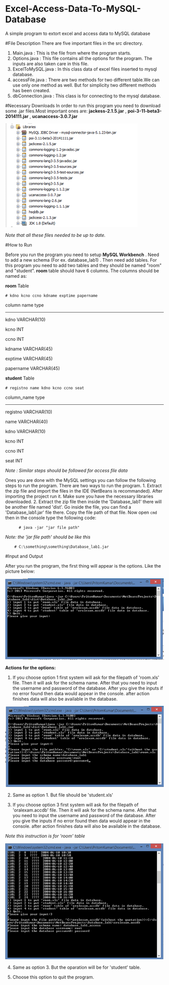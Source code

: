 # Excel-Access-Data-To-MySQL-Database
A simple program to extort excel and access data to MySQL database

#File Description
There are five important files in the src directory.

  1. Main.java : This is the file from where the program starts.
  2. Options.java : This file contains all the options for the program. The inputs are also taken care in this file.
  3. ExcelToMySQL.java : In this class data of excel files inserted to mysql database.
  4. accessFile.java : There are two methods for two different table.We can use only one method as well. But for simplicity two different      methods has been created.
  5. dbConnection.java : This class is for connecting to the mysql database.

#Necessary Downloads
In order to run this program you need to download some .jar files.Most important ones are: **jackess-2.1.5.jar** , **poi-3-11-beta3-2014111.jar** , **ucanaccess-3.0.7.jar**

![download_jar image](downloads.png "This files needed to download")


*Note that all these files needed to be up to date.*

#How to Run

Before you run the program you need to setup **MySQL Workbench** .
Need to add a new schema (For ex. database_lab1) . Then need add tables. For this program you need to add two tables and they should be named "room" and "student".
**room** table should have 6 columns.
The columns should be named as:

**room** Table
  
    # kdno kcno ccno kdname exptime papername

column name   type
----------- --------------------
kdno          VARCHAR(10)

kcno          INT

ccno          INT

kdname        VARCHAR(45)

exptime       VARCHAR(45)

papername     VARCHAR(45)


**student** Table
  
    # registno name kdno kcno ccno seat

column_name           type
-----------           --------------------
registno              VARCHAR(10)

name                  VARCHAR(40)

kdno                  VARCHAR(10)

kcno                  INT

ccno                  INT

seat                  INT


*Note : Similar steps should be followed for access file data*

Ones you are done with the MySQL settings you can follow the following steps to run the program. There are two ways to run the program.
    1. Extract the zip file and import the files in the IDE (NetBeans is recommanded). After importing the project run it. Make sure you       have the necessary libraries downloaded.
    2. Extract the zip file then inside the 'Database_lab1' there will be another file named 'dist'. Go inside the file, you can find a       'Database_lab1.jar' file there. Copy the file path of that file. Now open `cmd` then in the console type the following code:
          
          # java -jar "jar file path"
          
 *Note: the 'jar file path' should be like this*
        
        # C:\something\something\Database_lab1.jar
        
#Input and Output

After you run the program, the first thing will appear is the options. Like the picture below:

![options](options.png "Choose the options")

**Actions for the options:**
 
 1. If you choose option 1 first system will ask for the filepath of 'room.xls' file. Then it will ask for the schema name. After that you need to input the username and password of the database. After you give the inputs if no error found then data would appear in the console. after action finishes data will also be available in the database.
 
 ![option1&2](option1&2.png "Choose the options")


 2. Same as option 1. But file should be 'student.xls'
 
 3. If you choose option 3 first system will ask for the filepath of 'oralexam.accdb' file. Then it will ask for the schema name. After that you need to input the username and password of the database. After you give the inputs if no error found then data would appear in the console. after action finishes data will also be available in the database.
 
 *Note this instruction is for 'room' table*
 
 ![option3&4](option3&4.png "Choose the options")
 
 4. Same as option 3. But the oparation will be for 'student' table.
 
 5. Choose this option to quit the program.
 
 



